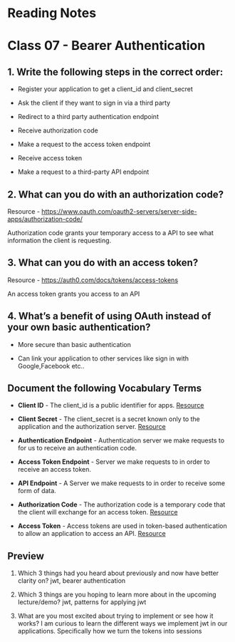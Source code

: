 # Reading Notes

# Class 07 - Bearer Authentication

## 1. Write the following steps in the correct order:

- Register your application to get a client_id and client_secret

- Ask the client if they want to sign in via a third party

- Redirect to a third party authentication endpoint

- Receive authorization code

- Make a request to the access token endpoint

- Receive access token

- Make a request to a third-party API endpoint


## 2. What can you do with an authorization code?

Resource - https://www.oauth.com/oauth2-servers/server-side-apps/authorization-code/

Authorization code grants your temporary access to a API to see what information the client is requesting.

## 3. What can you do with an access token?

Resource - https://auth0.com/docs/tokens/access-tokens

An access token grants you access to an API

## 4. What’s a benefit of using OAuth instead of your own basic authentication?

- More secure than basic authentication

- Can link your application to other services like sign in with Google,Facebook etc..

## Document the following Vocabulary Terms

- **Client ID** - The client_id is a public identifier for apps. [Resource](https://www.oauth.com/oauth2-servers/client-registration/client-id-secret/)

- **Client Secret** - The client_secret is a secret known only to the application and the authorization server. [Resource](https://www.oauth.com/oauth2-servers/client-registration/client-id-secret/)

- **Authentication Endpoint** -  Authentication server we make requests to for us to receive an authentication code. 

- **Access Token Endpoint** - Server we make requests to in order to receive an access token.

- **API Endpoint** - A Server we make requests to in order to receive some form of data.

- **Authorization Code** - The authorization code is a temporary code that the client will exchange for an access token. [Resource](https://www.oauth.com/oauth2-servers/server-side-apps/authorization-code/)

- **Access Token** - Access tokens are used in token-based authentication to allow an application to access an API. [Resource](https://auth0.com/docs/tokens/access-tokens)


## Preview

1. Which 3 things had you heard about previously and now have better clarity on? jwt, bearer authentication

2. Which 3 things are you hoping to learn more about in the upcoming lecture/demo? jwt, patterns for applying jwt

3. What are you most excited about trying to implement or see how it works? I am curious to learn the different ways we implement jwt in our applications. Specifically how we turn the tokens into sessions
